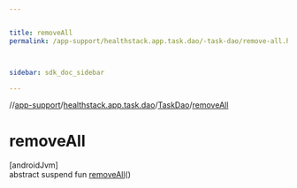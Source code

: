 ```yaml
---


title: removeAll
permalink: /app-support/healthstack.app.task.dao/-task-dao/remove-all.html



sidebar: sdk_doc_sidebar

---
```



//[app-support](/app-support.html)/[healthstack.app.task.dao](../index.html)/[TaskDao](index.html)/[removeAll](remove-all.html)



# removeAll



[androidJvm]\
abstract suspend fun [removeAll](remove-all.html)()






